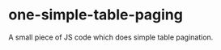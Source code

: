 one-simple-table-paging
=======================

A small piece of JS code which does simple table pagination.
